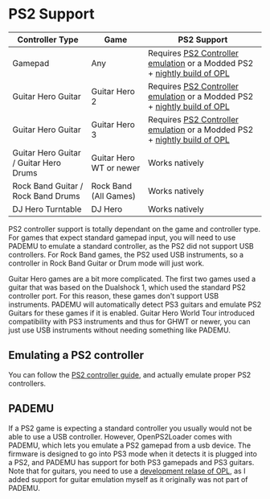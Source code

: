 # PS2 Support

| Controller Type                        | Game                    | PS2 Support                                                                                                                                                                                                      |
| -------------------------------------- | ----------------------- | ---------------------------------------------------------------------------------------------------------------------------------------------------------------------------------------------------------------- |
| Gamepad                                | Any                     | Requires [PS2 Controller emulation](https://santroller.tangentmc.net/wiring_guides/ps2_output.html) or a Modded PS2 + [nightly build of OPL](https://github.com/ps2homebrew/Open-PS2-Loader/releases/tag/latest) |
| Guitar Hero Guitar                     | Guitar Hero 2           | Requires [PS2 Controller emulation](https://santroller.tangentmc.net/wiring_guides/ps2_output.html) or a Modded PS2 + [nightly build of OPL](https://github.com/ps2homebrew/Open-PS2-Loader/releases/tag/latest) |
| Guitar Hero Guitar                     | Guitar Hero 3           | Requires [PS2 Controller emulation](https://santroller.tangentmc.net/wiring_guides/ps2_output.html) or a Modded PS2 + [nightly build of OPL](https://github.com/ps2homebrew/Open-PS2-Loader/releases/tag/latest) |
| Guitar Hero Guitar / Guitar Hero Drums | Guitar Hero WT or newer | Works natively                                                                                                                                                                                                   |
| Rock Band Guitar / Rock Band Drums     | Rock Band (All Games)   | Works natively                                                                                                                                                                                                   |
| DJ Hero Turntable                      | DJ Hero                 | Works natively                                                                                                                                                                                                   |

PS2 controller support is totally dependant on the game and controller type. For games that expect standard gamepad input, you will need to use PADEMU to emulate a standard controller, as the PS2 did not support USB controllers.
For Rock Band games, the PS2 used USB instruments, so a controller in Rock Band Guitar or Drum mode will just work.

Guitar Hero games are a bit more complicated. The first two games used a guitar that was based on the Dualshock 1, which used the standard PS2 controller port. For this reason, these games don't support USB instruments. PADEMU will automatically detect PS3 guitars and emulate PS2 Guitars for these games if it is enabled.
Guitar Hero World Tour introduced compatibility with PS3 instruments and thus for GHWT or newer, you can just use USB instruments without needing something like PADEMU.

## Emulating a PS2 controller
You can follow the [PS2 controller guide](https://santroller.tangentmc.net/wiring_guides/ps2_output.html), and actually emulate proper PS2 controllers.

## PADEMU

If a PS2 game is expecting a standard controller you usually would not be able to use a USB controller. However, OpenPS2Loader comes with PADEMU, which lets you emulate a PS2 gamepad from a usb device.
The firmware is designed to go into PS3 mode when it detects it is plugged into a PS2, and PADEMU has support for both PS3 gamepads and PS3 guitars. Note that for guitars, you need to use a [development relase of OPL](https://github.com/ps2homebrew/Open-PS2-Loader/releases/download/latest/OPNPS2LD.7z), as I added support for guitar emulation myself as it originally was not part of PADEMU.
